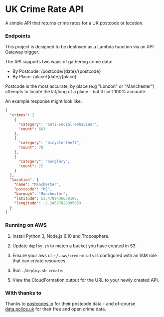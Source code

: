 # UK Crime Rate API

A simple API that returns crime rates for a UK postcode or location.

### Endpoints

This project is designed to be deployed as a Lambda function via an API Gateway trigger. 

The API supports two ways of gathering crime data:

* By Postcode: /postcode/{date}/{postcode}
* By Place: /place/{date}/{place}

Postcode is the most accurate, by place (e.g "London" or "Manchester") attempts to locate the lat/long of a place - but it isn't 100% accurate. 

An example response might look like:

```json
{
  "crimes": [
    {
      "category": "anti-social-behaviour",
      "count": 663
    },
    {
      "category": "bicycle-theft",
      "count": 78
    },
    {
      "category": "burglary",
      "count": 72
    }
  ],
  "location": {
    "name": "Manchester",
    "postcode": "M2",
    "borough": "Manchester",
    "latitude": 53.4789436639108,
    "longitude": -2.24527828995083
  }
}
```

### Running on AWS

1) Install Python 3, Node.js 6.10 and Troposphere.

2) Update `deploy.sh` to match a bucket you have created in S3.

3) Ensure your aws cli `~/.aws/credentials` is configured with an IAM role that can create resources.

4) Run `./deploy.sh create`.

5) View the CloudFormation output for the URL to your newly created API.

### With thanks to

Thanks to [postcodes.io](http://postcodes.io/) for their postcode data - and of-course [data.police.uk](https://data.police.uk) for their free and open crime data.